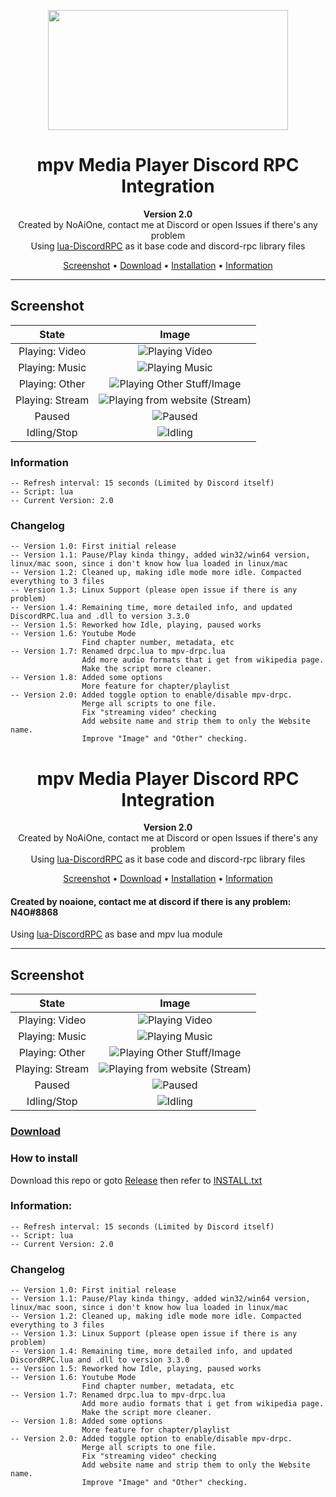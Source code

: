 <p align="center">
  <img align="middle" width="384" height="192" src="https://raw.githubusercontent.com/noaione/mpv-discordRPC/master/assets/mpv_discord.png">
</p>
<h1 align="center">
    mpv Media Player Discord RPC Integration
</h1>
<p align="center"><b>Version 2.0</b><br>Created by NoAiOne, contact me at Discord or open Issues if there's any problem<br>Using <a href="https://github.com/pfirsich/lua-discordRPC">lua-DiscordRPC</a> as it base code and discord-rpc library files</p>

<p align="center">
    <a href="#screenshot">Screenshot</a> •
    <a href="https://github.com/noaione/mpv-discordRPC/releases">Download</a> •
    <a href="https://github.com/noaione/mpv-discordRPC/blob/master/INSTALL.md">Installation</a> •
    <a href="#information">Information</a>
</p>

---
## Screenshot
| State | Image |
| :-: | :-: |
| Playing: Video | ![Playing Video](https://raw.githubusercontent.com/noaione/mpv-discordRPC/master/assets/playing_video.png) |
| Playing: Music | ![Playing Music](https://raw.githubusercontent.com/noaione/mpv-discordRPC/master/assets/playing_music.png) |
| Playing: Other | ![Playing Other Stuff/Image](https://raw.githubusercontent.com/noaione/mpv-discordRPC/master/assets/playing_other.png) |
| Playing: Stream | ![Playing from website (Stream)](https://raw.githubusercontent.com/noaione/mpv-discordRPC/master/assets/playing_stream.png) |
| Paused | ![Paused](https://raw.githubusercontent.com/noaione/mpv-discordRPC/master/assets/paused.png) |
| Idling/Stop | ![Idling](https://raw.githubusercontent.com/noaione/mpv-discordRPC/master/assets/idling.png) |


### Information
```
-- Refresh interval: 15 seconds (Limited by Discord itself)
-- Script: lua
-- Current Version: 2.0
```

### Changelog
```
-- Version 1.0: First initial release
-- Version 1.1: Pause/Play kinda thingy, added win32/win64 version, linux/mac soon, since i don't know how lua loaded in linux/mac
-- Version 1.2: Cleaned up, making idle mode more idle. Compacted everything to 3 files
-- Version 1.3: Linux Support (please open issue if there is any problem)
-- Version 1.4: Remaining time, more detailed info, and updated DiscordRPC.lua and .dll to version 3.3.0
-- Version 1.5: Reworked how Idle, playing, paused works
-- Version 1.6: Youtube Mode
                Find chapter number, metadata, etc
-- Version 1.7: Renamed drpc.lua to mpv-drpc.lua
                Add more audio formats that i get from wikipedia page.
                Make the script more cleaner.
-- Version 1.8: Added some options
                More feature for chapter/playlist
-- Version 2.0: Added toggle option to enable/disable mpv-drpc. 
                Merge all scripts to one file.
                Fix "streaming video" checking
                Add website name and strip them to only the Website name.
                Improve "Image" and "Other" checking.
```
<h1 align="center">
    mpv Media Player Discord RPC Integration
</h1>
<p align="center"><b>Version 2.0</b><br>Created by NoAiOne, contact me at Discord or open Issues if there's any problem<br>Using <a href="https://github.com/pfirsich/lua-discordRPC">lua-DiscordRPC</a> as it base code and discord-rpc library files</p>

<p align="center">
    <a href="#screenshot">Screenshot</a> •
    <a href="https://github.com/noaione/mpv-discordRPC/releases">Download</a> •
    <a href="#how-to-install">Installation</a> •
    <a href="#information">Information</a>
</p>

#### Created by noaione, contact me at discord if there is any problem: N4O#8868
Using [lua-DiscordRPC](https://github.com/pfirsich/lua-discordRPC) as base and mpv lua module

---
## Screenshot
| State | Image |
| :-: | :-: |
| Playing: Video | ![Playing Video](https://raw.githubusercontent.com/noaione/mpv-discordRPC/master/assets/playing_video.png) |
| Playing: Music | ![Playing Music](https://raw.githubusercontent.com/noaione/mpv-discordRPC/master/assets/playing_music.png) |
| Playing: Other | ![Playing Other Stuff/Image](https://raw.githubusercontent.com/noaione/mpv-discordRPC/master/assets/playing_other.png) |
| Playing: Stream | ![Playing from website (Stream)](https://raw.githubusercontent.com/noaione/mpv-discordRPC/master/assets/playing_stream.png) |
| Paused | ![Paused](https://raw.githubusercontent.com/noaione/mpv-discordRPC/master/assets/paused.png) |
| Idling/Stop | ![Idling](https://raw.githubusercontent.com/noaione/mpv-discordRPC/master/assets/idling.png) |

### [Download](https://github.com/noaione/mpv-discordRPC/releases)

### How to install
Download this repo or goto [Release](https://github.com/noaione/mpv-discordRPC/releases) then refer to [INSTALL.txt](https://github.com/noaione/mpv-discordRPC/blob/master/INSTALL.txt)

### Information:
```
-- Refresh interval: 15 seconds (Limited by Discord itself)
-- Script: lua
-- Current Version: 2.0
```

### Changelog
```
-- Version 1.0: First initial release
-- Version 1.1: Pause/Play kinda thingy, added win32/win64 version, linux/mac soon, since i don't know how lua loaded in linux/mac
-- Version 1.2: Cleaned up, making idle mode more idle. Compacted everything to 3 files
-- Version 1.3: Linux Support (please open issue if there is any problem)
-- Version 1.4: Remaining time, more detailed info, and updated DiscordRPC.lua and .dll to version 3.3.0
-- Version 1.5: Reworked how Idle, playing, paused works
-- Version 1.6: Youtube Mode
                Find chapter number, metadata, etc
-- Version 1.7: Renamed drpc.lua to mpv-drpc.lua
                Add more audio formats that i get from wikipedia page.
                Make the script more cleaner.
-- Version 1.8: Added some options
                More feature for chapter/playlist
-- Version 2.0: Added toggle option to enable/disable mpv-drpc. 
                Merge all scripts to one file.
                Fix "streaming video" checking
                Add website name and strip them to only the Website name.
                Improve "Image" and "Other" checking.
```
